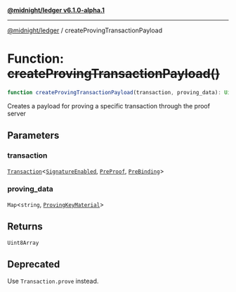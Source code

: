 [**@midnight/ledger v6.1.0-alpha.1**](../README.md)

***

[@midnight/ledger](../globals.md) / createProvingTransactionPayload

# Function: ~~createProvingTransactionPayload()~~

```ts
function createProvingTransactionPayload(transaction, proving_data): Uint8Array;
```

Creates a payload for proving a specific transaction through the proof server

## Parameters

### transaction

[`Transaction`](../classes/Transaction.md)\<[`SignatureEnabled`](../classes/SignatureEnabled.md), [`PreProof`](../classes/PreProof.md), [`PreBinding`](../classes/PreBinding.md)\>

### proving\_data

`Map`\<`string`, [`ProvingKeyMaterial`](../type-aliases/ProvingKeyMaterial.md)\>

## Returns

`Uint8Array`

## Deprecated

Use `Transaction.prove` instead.
